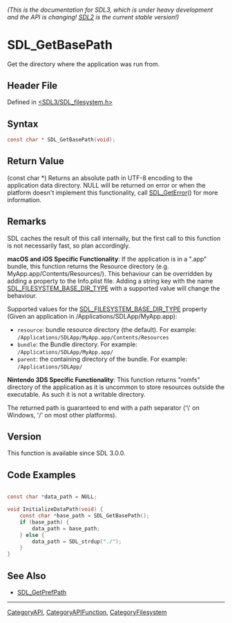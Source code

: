###### (This is the documentation for SDL3, which is under heavy development and the API is changing! [SDL2](https://wiki.libsdl.org/SDL2/) is the current stable version!)
# SDL_GetBasePath

Get the directory where the application was run from.

## Header File

Defined in [<SDL3/SDL_filesystem.h>](https://github.com/libsdl-org/SDL/blob/main/include/SDL3/SDL_filesystem.h)

## Syntax

```c
const char * SDL_GetBasePath(void);
```

## Return Value

(const char *) Returns an absolute path in UTF-8 encoding to the
application data directory. NULL will be returned on error or when the
platform doesn't implement this functionality, call
[SDL_GetError](SDL_GetError)() for more information.

## Remarks

SDL caches the result of this call internally, but the first call to this
function is not necessarily fast, so plan accordingly.

**macOS and iOS Specific Functionality**: If the application is in a ".app"
bundle, this function returns the Resource directory (e.g.
MyApp.app/Contents/Resources/). This behaviour can be overridden by adding
a property to the Info.plist file. Adding a string key with the name
[SDL_FILESYSTEM_BASE_DIR_TYPE](SDL_FILESYSTEM_BASE_DIR_TYPE) with a
supported value will change the behaviour.

Supported values for the
[SDL_FILESYSTEM_BASE_DIR_TYPE](SDL_FILESYSTEM_BASE_DIR_TYPE) property
(Given an application in /Applications/SDLApp/MyApp.app):

- `resource`: bundle resource directory (the default). For example:
  `/Applications/SDLApp/MyApp.app/Contents/Resources`
- `bundle`: the Bundle directory. For example:
  `/Applications/SDLApp/MyApp.app/`
- `parent`: the containing directory of the bundle. For example:
  `/Applications/SDLApp/`

**Nintendo 3DS Specific Functionality**: This function returns "romfs"
directory of the application as it is uncommon to store resources outside
the executable. As such it is not a writable directory.

The returned path is guaranteed to end with a path separator ('\\' on
Windows, '/' on most other platforms).

## Version

This function is available since SDL 3.0.0.

## Code Examples

```c

const char *data_path = NULL;

void InitializeDataPath(void) {
    const char *base_path = SDL_GetBasePath();
    if (base_path) {
        data_path = base_path;
    } else {
        data_path = SDL_strdup("./");
    }
}

```

## See Also

- [SDL_GetPrefPath](SDL_GetPrefPath)

----
[CategoryAPI](CategoryAPI), [CategoryAPIFunction](CategoryAPIFunction), [CategoryFilesystem](CategoryFilesystem)

